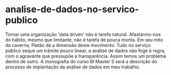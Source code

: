 ﻿# analise-de-dados-no-servico-publico
Tornar uma organização 'data driven' não é tarefa natural. Afastarmo-nos do hábito, mesmo que limitante, não é tarefa de pouca monta. Em seu mito da caverna, Platão dá a dimensão deste movimento.
Tudo no serviço público seque um trâmite pouco linear, a análise de dados não foge à regra, com o agravante que pressupõe a transparência. Assim temos um problema dentro de outro.
A monografia do curso BI Master S será a descrição do processo de implantação da análise de dados em meu trabalho. 
